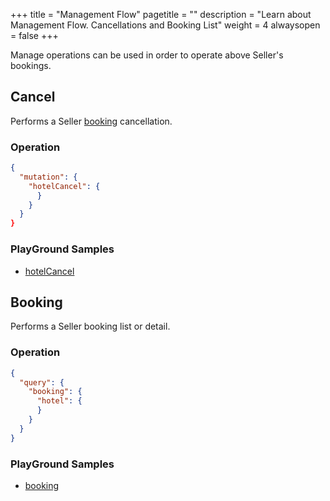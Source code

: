 +++
title = "Management Flow"
pagetitle = ""
description = "Learn about Management Flow. Cancellations and Booking List"
weight = 4
alwaysopen = false
+++

Manage operations can be used in order to operate above Seller's bookings.

## Cancel
Performs a Seller [booking](/product/connectx/hotel/concepts/book-transactions/#book) cancellation.

### Operation
```json
{
  "mutation": {
    "hotelCancel": {
      }
    }
  }
}
```

### PlayGround Samples
* [hotelCancel](https://graphqlbin.com/JYRtB)


## Booking
Performs a Seller booking list or detail.

### Operation
```json
{
  "query": {
    "booking": {
      "hotel": {
      }
    }
  }
}
```

### PlayGround Samples
* [booking](https://graphqlbin.com/JYRtB)

